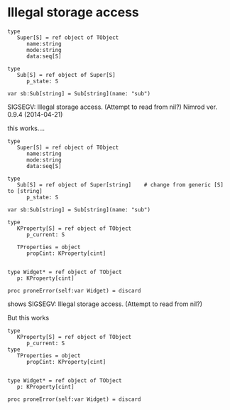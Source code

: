 Illegal storage access
==================
```
type
   Super[S] = ref object of TObject
      name:string
      mode:string
      data:seq[S]

type 
   Sub[S] = ref object of Super[S]
      p_state: S

var sb:Sub[string] = Sub[string](name: "sub")
```

SIGSEGV: Illegal storage access. (Attempt to read from nil?)
Nimrod ver.  0.9.4 (2014-04-21)

this works.... 
```
type
   Super[S] = ref object of TObject
      name:string
      mode:string
      data:seq[S]

type 
   Sub[S] = ref object of Super[string]    # change from generic [S] to [string]
      p_state: S

var sb:Sub[string] = Sub[string](name: "sub")
```


```
type
   KProperty[S] = ref object of TObject
      p_current: S
 
   TProperties = object
      propCint: KProperty[cint]
     

type Widget* = ref object of TObject
   p: KProperty[cint]

proc proneError(self:var Widget) = discard
```
shows
SIGSEGV: Illegal storage access. (Attempt to read from nil?)

But this works
```
type
   KProperty[S] = ref object of TObject
      p_current: S
type
   TProperties = object
      propCint: KProperty[cint]
     

type Widget* = ref object of TObject
   p: KProperty[cint]

proc proneError(self:var Widget) = discard
```




